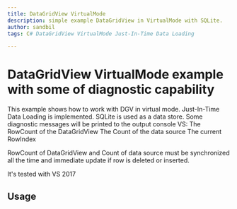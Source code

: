 ```yaml
---
title: DataGridView VirtualMode
description: simple example DataGridView in VirtualMode with SQLite.  
author: sandbil
tags: C# DataGridView VirtualMode Just-In-Time Data Loading

---
```

DataGridView VirtualMode example with some of diagnostic capability
=========
This example shows how to work with DGV in virtual mode. 
Just-In-Time Data Loading is implemented. SQLite is used as a data store.
Some diagnostic messages will be printed to the output console VS:
 The RowCount of the DataGridView
 The Count of the data source
 The current RowIndex

RowCount of DataGridView and Count of data source must be synchronized all the time and
immediate update if row is deleted or inserted.




It's tested with VS 2017   

## Usage

